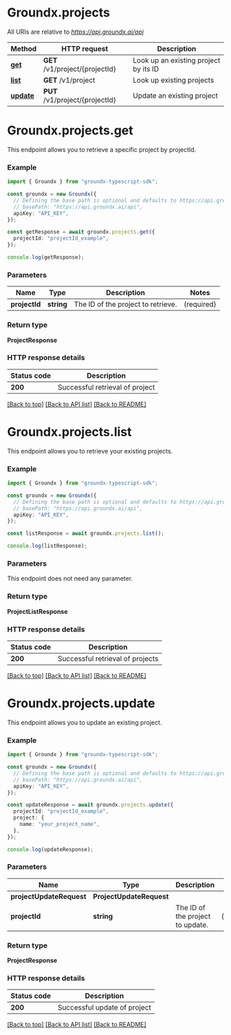 # Groundx.projects

All URIs are relative to *https://api.groundx.ai/api*

Method | HTTP request | Description
------------- | ------------- | -------------
[**get**](ProjectsApi.md#get) | **GET** /v1/project/{projectId} | Look up an existing project by its ID
[**list**](ProjectsApi.md#list) | **GET** /v1/project | Look up existing projects
[**update**](ProjectsApi.md#update) | **PUT** /v1/project/{projectId} | Update an existing project


# **Groundx.projects.get**

This endpoint allows you to retrieve a specific project by projectId.

### Example

```typescript
import { Groundx } from "groundx-typescript-sdk";

const groundx = new Groundx({
  // Defining the base path is optional and defaults to https://api.groundx.ai/api
  // basePath: "https://api.groundx.ai/api",
  apiKey: "API_KEY",
});

const getResponse = await groundx.projects.get({
  projectId: "projectId_example",
});

console.log(getResponse);
```

### Parameters

Name | Type | Description  | Notes
------------- | ------------- | ------------- | -------------
**projectId** | **string** | The ID of the project to retrieve. | (required)

### Return type

**ProjectResponse**


### HTTP response details
| Status code | Description |
|-------------|-------------|
**200** | Successful retrieval of project |

[[Back to top]](#) [[Back to API list]](../README.md#documentation-for-api-endpoints) [[Back to README]](../README.md)

# **Groundx.projects.list**

This endpoint allows you to retrieve your existing projects.

### Example

```typescript
import { Groundx } from "groundx-typescript-sdk";

const groundx = new Groundx({
  // Defining the base path is optional and defaults to https://api.groundx.ai/api
  // basePath: "https://api.groundx.ai/api",
  apiKey: "API_KEY",
});

const listResponse = await groundx.projects.list();

console.log(listResponse);
```

### Parameters

This endpoint does not need any parameter.

### Return type

**ProjectListResponse**


### HTTP response details
| Status code | Description |
|-------------|-------------|
**200** | Successful retrieval of projects |

[[Back to top]](#) [[Back to API list]](../README.md#documentation-for-api-endpoints) [[Back to README]](../README.md)

# **Groundx.projects.update**

This endpoint allows you to update an existing project.

### Example

```typescript
import { Groundx } from "groundx-typescript-sdk";

const groundx = new Groundx({
  // Defining the base path is optional and defaults to https://api.groundx.ai/api
  // basePath: "https://api.groundx.ai/api",
  apiKey: "API_KEY",
});

const updateResponse = await groundx.projects.update({
  projectId: "projectId_example",
  project: {
    name: "your_project_name",
  },
});

console.log(updateResponse);
```

### Parameters

Name | Type | Description  | Notes
------------- | ------------- | ------------- | -------------
**projectUpdateRequest** | **ProjectUpdateRequest**|  |
**projectId** | **string** | The ID of the project to update. | (required)

### Return type

**ProjectResponse**


### HTTP response details
| Status code | Description |
|-------------|-------------|
**200** | Successful update of project |

[[Back to top]](#) [[Back to API list]](../README.md#documentation-for-api-endpoints) [[Back to README]](../README.md)


